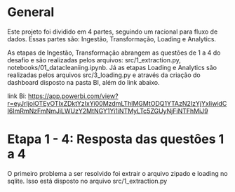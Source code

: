 # General

Este projeto foi dividido em 4 partes, seguindo um racional para fluxo de dados. Essas partes são: Ingestão, Transformação, Loading e Analytics. 

As etapas de Ingestão, Transformação abrangem as questões de 1 a 4 do desafio e são realizadas pelos arquivos: src/1_extraction.py, notebooks/01_datacleaniing.ipynb. Já as etapas Loading e Analytics são realizadas pelos arquivos src/3_loading.py e através da criação do dashboard disposto na pasta BI, além do link abaixo. 

link Bi: https://app.powerbi.com/view?r=eyJrIjoiOTEyOTIxZDktYzIxYi00MzdmLThlMGMtODQ1YTAzN2IzYjYxIiwidCI6ImRmNzFmNmJiLWUzY2MtNGY1Yi1iNTMyLTc5ZGUyNjFiNTFhMiJ9

# Etapa 1 - 4: Resposta das questôes 1 a 4 

O primeiro problema a ser resolvido foi extrair o arquivo zipado e loading no sqlite. Isso está disposto no arquivo src/1_extraction.py

